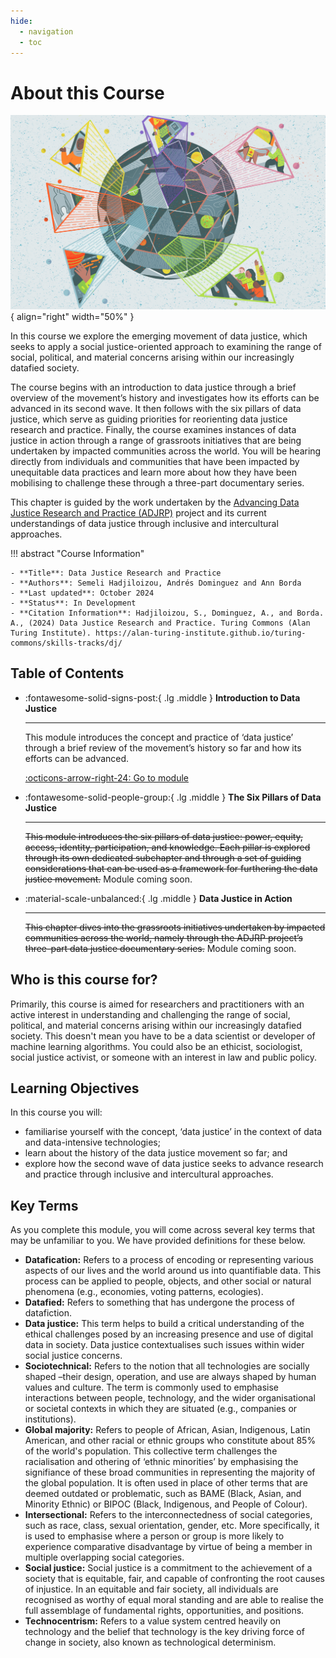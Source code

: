 ```yaml
---
hide:
  - navigation
  - toc
---
```


# About this Course

<div class="result" markdown>

  ![Illustration by Johnny Lighthands](https://raw.githubusercontent.com/alan-turing-institute/turing-commons/main/docs/assets/images/illustrations/dj-datajustice.jpg){ align="right" width="50%" }

  In this course we explore the emerging movement of data justice, which seeks to apply a social justice-oriented approach to examining the range of social, political, and material concerns arising within our increasingly datafied society. 
  
  The course begins with an introduction to data justice through a brief overview of the movement’s history and investigates how its efforts can be advanced in its second wave. It then follows with the six pillars of data justice, which serve as guiding priorities for reorienting data justice research and practice. Finally, the course examines instances of data justice in action through a range of grassroots initiatives that are being undertaken by impacted communities across the world. You will be hearing directly from individuals and communities that have been impacted by unequitable data practices and learn more about how they have been mobilising to challenge these through a three-part documentary series.

  This chapter is guided by the work undertaken by the [Advancing Data Justice Research and Practice (ADJRP)](https://www.turing.ac.uk/research/research-projects/advancing-data-justice-research-and-practice) project and its current understandings of data justice through inclusive and intercultural approaches.

</div>

!!! abstract "Course Information"

    - **Title**: Data Justice Research and Practice
    - **Authors**: Semeli Hadjiloizou, Andrés Dominguez and Ann Borda
    - **Last updated**: October 2024
    - **Status**: In Development
    - **Citation Information**: Hadjiloizou, S., Dominguez, A., and Borda. A., (2024) Data Justice Research and Practice. Turing Commons (Alan Turing Institute). https://alan-turing-institute.github.io/turing-commons/skills-tracks/dj/ 

## Table of Contents

<div class="grid cards" markdown>

-   :fontawesome-solid-signs-post:{ .lg .middle } __Introduction to Data Justice__

    ---

    This module introduces the concept and practice of ‘data justice’ through a brief review of the movement’s history so far and how its efforts can be advanced.

    [:octicons-arrow-right-24: Go to module](dj-100.md)

-   :fontawesome-solid-people-group:{ .lg .middle } __The Six Pillars of Data Justice__

    ---

    ~~This module introduces the six pillars of data justice: power, equity, access, identity, participation, and knowledge. Each pillar is explored through its own dedicated subchapter and through a set of guiding considerations that can be used as a framework for furthering the data justice movement.~~
    Module coming soon.

    <!-- [:octicons-arrow-right-24: Go to module](dj-101.md) -->

-   :material-scale-unbalanced:{ .lg .middle } __Data Justice in Action__

    ---

    ~~This chapter dives into the grassroots initiatives undertaken by impacted communities across the world, namely through the ADJRP project’s three-part data justice documentary series.~~
    Module coming soon.

    <!-- [:octicons-arrow-right-24: Go to module](dj-102.md) -->

</div>

## Who is this course for?

Primarily, this course is aimed for researchers and practitioners with an active interest in understanding and challenging the range of social, political, and material concerns arising within our increasingly datafied society. This doesn't mean you have to be a data scientist or developer of machine learning algorithms. You could also be an ethicist, sociologist, social justice activist, or someone with an interest in law and public policy.

## Learning Objectives

In this course you will: 

- familiarise yourself with the concept, ‘data justice’ in the context of data and data-intensive technologies; 
- learn about the history of the data justice movement so far; and 
- explore how the second wave of data justice seeks to advance research and practice through inclusive and intercultural approaches.  

## Key Terms

As you complete this module, you will come across several key terms that may be unfamiliar to you. We have provided definitions for these below.

- **Datafication:** Refers to a process of encoding or representing various aspects of our lives and the world around us into quantifiable data. This process can be applied to people, objects, and other social or natural phenomena (e.g., economies, voting patterns, ecologies).
- **Datafied:** Refers to something that has undergone the process of datafiction.
- **Data justice:** This term helps to build a critical understanding of the ethical challenges posed by an increasing presence and use of digital data in society. Data justice contextualises such issues within wider social justice concerns.
- **Sociotechnical:** Refers to the notion that all technologies are socially shaped –their design, operation, and use are always shaped by human values and culture. The term is commonly used to emphasise interactions between people, technology, and the wider organisational or societal contexts in which they are situated (e.g., companies or institutions).
- **Global majority:** Refers to people of African, Asian, Indigenous, Latin American, and other racial or ethnic groups who constitute about 85% of the world's population. This collective term challenges the racialisation and othering of ‘ethnic minorities’ by emphasising the signifiance of these broad communities in representing the majority of the global population. It is often used in place of other terms that are deemed outdated or problematic, such as BAME (Black, Asian, and Minority Ethnic) or BIPOC (Black, Indigenous, and People of Colour).
- **Intersectional:** Refers to the interconnectedness of social categories, such as race, class, sexual orientation, gender, etc. More specifically, it is used to emphasise where a person or group is more likely to experience comparative disadvantage by virtue of being a member in multiple overlapping social categories.
- **Social justice:** Social justice is a commitment to the achievement of a society that is equitable, fair, and capable of confronting the root causes of injustice. In an equitable and fair society, all individuals are recognised as worthy of equal moral standing and are able to realise the full assemblage of fundamental rights, opportunities, and positions.
- **Technocentrism:** Refers to a value system centred heavily on technology and the belief that technology is the key driving force of change in society, also known as technological determinism.
